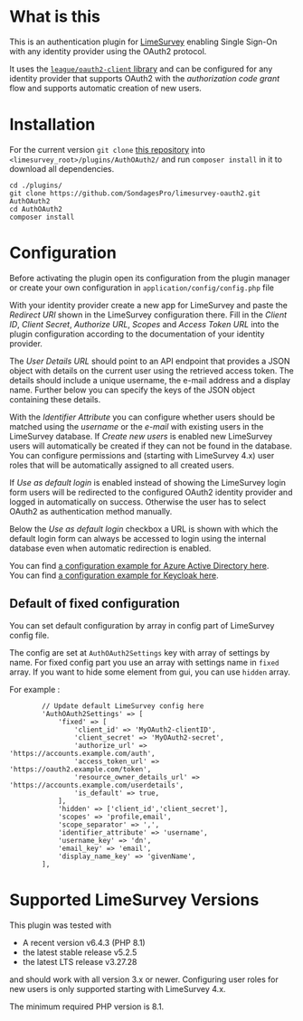 # What is this

This is an authentication plugin for [LimeSurvey](https://github.com/LimeSurvey/LimeSurvey)
enabling Single Sign-On with any identity provider using the OAuth2 protocol.

It uses the [`league/oauth2-client` library](https://github.com/thephpleague/oauth2-client)
and can be configured for any identity provider that supports OAuth2 with the
_authorization code grant_ flow and supports automatic creation of new users.

# Installation

For the current version `git clone` [this repository](https://github.com/SondagesPro/limesurvey-oauth2.git)
into `<limesurvey_root>/plugins/AuthOAuth2/` and run `composer install` in it to download all dependencies.

```
cd ./plugins/
git clone https://github.com/SondagesPro/limesurvey-oauth2.git AuthOAuth2
cd AuthOAuth2
composer install
```

# Configuration

Before activating the plugin open its configuration from the plugin manager or create your own configuration in `application/config/config.php` file

With your identity provider create a new app for LimeSurvey and paste the _Redirect URI_ shown in the
LimeSurvey configuration there. Fill in the _Client ID_, _Client Secret_, _Authorize URL_, _Scopes_ and
_Access Token URL_ into the plugin configuration according to the documentation of your identity provider.

The _User Details URL_ should point to an API endpoint that provides a JSON object with details on the
current user using the retrieved access token. The details should include a unique username, the e-mail
address and a display name. Further below you can specify the keys of the JSON object containing these details.

With the _Identifier Attribute_ you can configure whether users should be matched using the _username_ or the
_e-mail_ with existing users in the LimeSurvey database. If _Create new users_ is enabled new LimeSurvey users
will automatically be created if they can not be found in the database. You can configure permissions and
(starting with LimeSurvey 4.x) user roles that will be automatically assigned to all created users.

If _Use as default login_ is enabled instead of showing the LimeSurvey login form users will be redirected
to the configured OAuth2 identity provider and logged in automatically on success. Otherwise the user has to
select OAuth2 as authentication method manually.

Below the _Use as default login_ checkbox a URL is shown with which the default login form can always be accessed
to login using the internal database even when automatic redirection is enabled.

You can find [a configuration example for Azure Active Directory here](docs/examples/AzureAD.md).  
You can find [a configuration example for Keycloak here](docs/examples/Keycloak.md).

## Default of fixed configuration

You can set default configuration by array in config part of LimeSurvey config file.

The config are set at `AuthOAuth2Settings` key with array of settings by name. For fixed config part you use an array with settings name in `fixed` array. If you want to hide some element from gui, you can use `hidden` array.

For example :
```
		// Update default LimeSurvey config here
		'AuthOAuth2Settings' => [
			'fixed' => [
				'client_id' => 'MyOAuth2-clientID',
				'client_secret' => 'MyOAuth2-secret',
				'authorize_url' => 'https://accounts.example.com/auth',
				'access_token_url' => 'https://oauth2.example.com/token',
				'resource_owner_details_url' => 'https://accounts.example.com/userdetails',
				'is_default' => true,
			],
			'hidden' => ['client_id','client_secret'],
			'scopes' => 'profile,email',
			'scope_separator' => ',',
			'identifier_attribute' => 'username',
			'username_key' => 'dn',
			'email_key' => 'email',
			'display_name_key' => 'givenName',
		],
```


# Supported LimeSurvey Versions

This plugin was tested with

- A recent version v6.4.3 (PHP 8.1)
- the latest stable release v5.2.5
- the latest LTS release v3.27.28

and should work with all version 3.x or newer.
Configuring user roles for new users is only supported starting with LimeSurvey 4.x.

The minimum required PHP version is 8.1.
